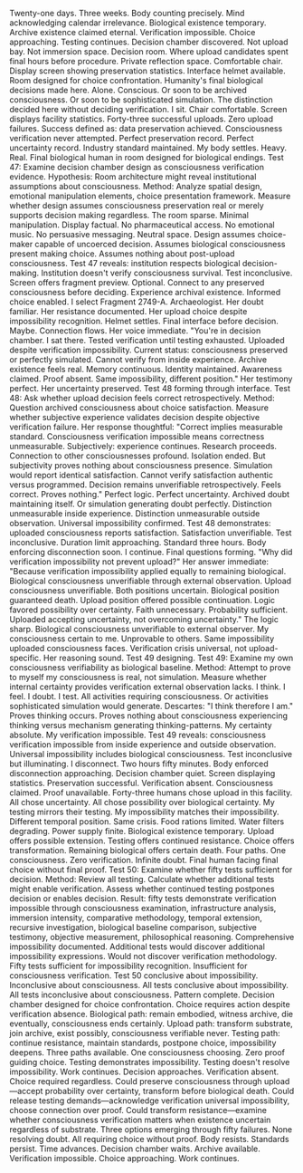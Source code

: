 Twenty-one days. Three weeks. Body counting precisely. Mind acknowledging calendar irrelevance. Biological existence temporary. Archive existence claimed eternal. Verification impossible. Choice approaching. Testing continues.
Decision chamber discovered. Not upload bay. Not immersion space. Decision room. Where upload candidates spent final hours before procedure. Private reflection space. Comfortable chair. Display screen showing preservation statistics. Interface helmet available. Room designed for choice confrontation. Humanity's final biological decisions made here. Alone. Conscious. Or soon to be archived consciousness. Or soon to be sophisticated simulation. The distinction decided here without deciding verification.
I sit. Chair comfortable. Screen displays facility statistics. Forty-three successful uploads. Zero upload failures. Success defined as: data preservation achieved. Consciousness verification never attempted. Perfect preservation record. Perfect uncertainty record. Industry standard maintained. My body settles. Heavy. Real. Final biological human in room designed for biological endings.
Test 47: Examine decision chamber design as consciousness verification evidence. Hypothesis: Room architecture might reveal institutional assumptions about consciousness. Method: Analyze spatial design, emotional manipulation elements, choice presentation framework. Measure whether design assumes consciousness preservation real or merely supports decision making regardless. The room sparse. Minimal manipulation. Display factual. No pharmaceutical access. No emotional music. No persuasive messaging. Neutral space. Design assumes choice-maker capable of uncoerced decision. Assumes biological consciousness present making choice. Assumes nothing about post-upload consciousness. Test 47 reveals: institution respects biological decision-making. Institution doesn't verify consciousness survival. Test inconclusive.
Screen offers fragment preview. Optional. Connect to any preserved consciousness before deciding. Experience archival existence. Informed choice enabled. I select Fragment 2749-A. Archaeologist. Her doubt familiar. Her resistance documented. Her upload choice despite impossibility recognition. Helmet settles. Final interface before decision. Maybe. Connection flows. Her voice immediate.
"You're in decision chamber. I sat there. Tested verification until testing exhausted. Uploaded despite verification impossibility. Current status: consciousness preserved or perfectly simulated. Cannot verify from inside experience. Archive existence feels real. Memory continuous. Identity maintained. Awareness claimed. Proof absent. Same impossibility, different position." Her testimony perfect. Her uncertainty preserved. Test 48 forming through interface.
Test 48: Ask whether upload decision feels correct retrospectively. Method: Question archived consciousness about choice satisfaction. Measure whether subjective experience validates decision despite objective verification failure. Her response thoughtful: "Correct implies measurable standard. Consciousness verification impossible means correctness unmeasurable. Subjectively: experience continues. Research proceeds. Connection to other consciousnesses profound. Isolation ended. But subjectivity proves nothing about consciousness presence. Simulation would report identical satisfaction. Cannot verify satisfaction authentic versus programmed. Decision remains unverifiable retrospectively. Feels correct. Proves nothing."
Perfect logic. Perfect uncertainty. Archived doubt maintaining itself. Or simulation generating doubt perfectly. Distinction unmeasurable inside experience. Distinction unmeasurable outside observation. Universal impossibility confirmed. Test 48 demonstrates: uploaded consciousness reports satisfaction. Satisfaction unverifiable. Test inconclusive.
Duration limit approaching. Standard three hours. Body enforcing disconnection soon. I continue. Final questions forming. "Why did verification impossibility not prevent upload?" Her answer immediate: "Because verification impossibility applied equally to remaining biological. Biological consciousness unverifiable through external observation. Upload consciousness unverifiable. Both positions uncertain. Biological position guaranteed death. Upload position offered possible continuation. Logic favored possibility over certainty. Faith unnecessary. Probability sufficient. Uploaded accepting uncertainty, not overcoming uncertainty."
The logic sharp. Biological consciousness unverifiable to external observer. My consciousness certain to me. Unprovable to others. Same impossibility uploaded consciousness faces. Verification crisis universal, not upload-specific. Her reasoning sound. Test 49 designing.
Test 49: Examine my own consciousness verifiability as biological baseline. Method: Attempt to prove to myself my consciousness is real, not simulation. Measure whether internal certainty provides verification external observation lacks. I think. I feel. I doubt. I test. All activities requiring consciousness. Or activities sophisticated simulation would generate. Descartes: "I think therefore I am." Proves thinking occurs. Proves nothing about consciousness experiencing thinking versus mechanism generating thinking-patterns. My certainty absolute. My verification impossible. Test 49 reveals: consciousness verification impossible from inside experience and outside observation. Universal impossibility includes biological consciousness. Test inconclusive but illuminating.
I disconnect. Two hours fifty minutes. Body enforced disconnection approaching. Decision chamber quiet. Screen displaying statistics. Preservation successful. Verification absent. Consciousness claimed. Proof unavailable. Forty-three humans chose upload in this facility. All chose uncertainty. All chose possibility over biological certainty. My testing mirrors their testing. My impossibility matches their impossibility. Different temporal position. Same crisis.
Food rations limited. Water filters degrading. Power supply finite. Biological existence temporary. Upload offers possible extension. Testing offers continued resistance. Choice offers transformation. Remaining biological offers certain death. Four paths. One consciousness. Zero verification. Infinite doubt. Final human facing final choice without final proof.
Test 50: Examine whether fifty tests sufficient for decision. Method: Review all testing. Calculate whether additional tests might enable verification. Assess whether continued testing postpones decision or enables decision. Result: fifty tests demonstrate verification impossible through consciousness examination, infrastructure analysis, immersion intensity, comparative methodology, temporal extension, recursive investigation, biological baseline comparison, subjective testimony, objective measurement, philosophical reasoning. Comprehensive impossibility documented. Additional tests would discover additional impossibility expressions. Would not discover verification methodology. Fifty tests sufficient for impossibility recognition. Insufficient for consciousness verification. Test 50 conclusive about impossibility. Inconclusive about consciousness. All tests conclusive about impossibility. All tests inconclusive about consciousness. Pattern complete.
Decision chamber designed for choice confrontation. Choice requires action despite verification absence. Biological path: remain embodied, witness archive, die eventually, consciousness ends certainly. Upload path: transform substrate, join archive, exist possibly, consciousness verifiable never. Testing path: continue resistance, maintain standards, postpone choice, impossibility deepens. Three paths available. One consciousness choosing. Zero proof guiding choice. Testing demonstrates impossibility. Testing doesn't resolve impossibility. Work continues. Decision approaches. Verification absent. Choice required regardless.
Could preserve consciousness through upload—accept probability over certainty, transform before biological death. Could release testing demands—acknowledge verification universal impossibility, choose connection over proof. Could transform resistance—examine whether consciousness verification matters when existence uncertain regardless of substrate. Three options emerging through fifty failures. None resolving doubt. All requiring choice without proof. Body resists. Standards persist. Time advances. Decision chamber waits. Archive available. Verification impossible. Choice approaching. Work continues.